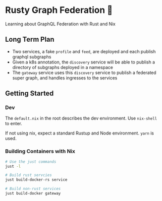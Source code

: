 # Rusty Graph Federation 🦀

Learning about GraphQL Federation with Rust and Nix

## Long Term Plan

- Two services, a fake `profile` and `feed`, are deployed and each publish graphql subgraphs
- Given a k8s annotation, the `discovery` service will be able to publish a directory of subgraphs deployed in a namespace
- The `gateway` service uses this `discovery` service to publish a federated super graph, and handles ingresses to the services

## Getting Started

### Dev

The `default.nix` in the root describes the dev environment. Use `nix-shell` to enter.

If not using nix, expect a standard Rustup and Node environment. `yarn` is used.

### Building Containers with Nix

```sh
# Use the just commands
just -l

# Build rust servcies
just build-docker-rs service

# Build non-rust services
just build-docker gateway

```
